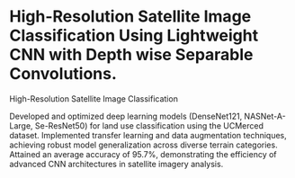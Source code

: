 <h1>High-Resolution Satellite Image Classification Using Lightweight CNN with Depth wise Separable Convolutions.</h1>

High-Resolution Satellite Image Classification

Developed and optimized deep learning models (DenseNet121, NASNet-A-Large, Se-ResNet50) for land use classification using the UCMerced dataset.
Implemented transfer learning and data augmentation techniques, achieving robust model generalization across diverse terrain categories.
Attained an average accuracy of 95.7%, demonstrating the efficiency of advanced CNN architectures in satellite imagery analysis.
